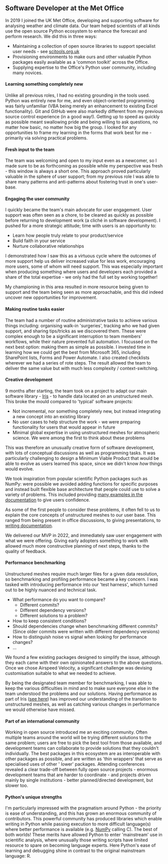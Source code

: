 ## Software Developer at the Met Office

In 2019 I joined the UK Met Office, developing and supporting software for
analysing weather and climate data. Our team helped scientists of all kinds use
the open source Python ecosystem to enhance the forecast and perform research.
We did this in three ways:

* Maintaining a collection of open source libraries to support specialist user
  needs - see [scitools.org.uk](https://scitools.org.uk/)
* Provisioning environments to make ours and other valuable Python packages
  easily available as a 'common toolkit' across the Office.
* Supplying expertise to the Office's Python user community, including many
  novices.

#### Learning something completely new

Unlike all previous roles, I had no existing grounding in the tools used. Python
was entirely new for me, and even object-oriented programming was fairly
unfamiliar (VBA being merely an enhancement to existing Excel functionality).
Git and GitHub were also markedly different from my previous source control
experience (in a good way!). Getting up to speed as quickly as possible meant
swallowing pride and being willing to ask questions, no matter how basic, no
matter how big the group. I looked for any opportunities to frame my learning in
the forms that work best for me - primarily via solving practical problems.

#### Fresh input to the team

The team was welcoming and open to my input even as a newcomer, so I made 
sure to be as forthcoming as possible while my perspective was fresh - this 
window is always a short one. This approach proved particularly
valuable in the sphere of user support; from my previous role I was able to 
share many patterns and anti-patterns about fostering trust in one's user-base.

#### Engaging the user community

I quickly became the team's main advocate for user engagement. User support 
was often seen as a chore, to be cleared as quickly as possible before returning
to development work (a cliché in software development). I pushed for a more 
strategic attitude; time with users is an opportunity to:

* Learn how people truly relate to your product/service
* Build faith in your service
* Nurture collaborative relationships

I demonstrated how I saw this as a virtuous cycle where the outcomes of more 
support help us deliver increased value for less work, encouraging more 
users, some of whom will need support. This was especially important when 
producing something where users and developers each provided a share of the 
total expertise - we only had the full set by working together!

My championing in this area resulted in more resource being given to 
support and the team being seen as more approachable, and this did indeed 
uncover new opportunities for improvement.

#### Making routine tasks easier

The team had a number of routine administrative tasks to achieve various things
including: organising walk-in 'surgeries', tracking who we had given support,
and sharing tips/tricks as we discovered them. These were complex enough to be a
significant interruption to team members' workflows, while their nature
prevented full automation. I focussed on the next best option: making them as
simple as possible. I invested time in learning how we could get the best from
Microsoft 365, including SharePoint lists, Forms and Power Automate. I also
created checklists wherever we had a series of rote steps. The result allowed
the team to deliver the same value but with much less complexity /
context-switching.

#### Creative development

9 months after starting, the team took on a project to adapt our main 
software library - [Iris](https://github.com/SciTools/iris) - to handle data
located on an unstructured mesh. This broke the mould compared to 'typical' 
software projects:

* Not incremental, nor something completely new, but instead integrating a 
  new concept into an existing library
* No user cases to help structure the work - we were preparing functionality 
  for users that would appear in future
* Minimal global expertise in using unstructured meshes for atmospheric 
  science. We were among the first to think about these problems

This was therefore an unusually creative form of software development, with 
lots of conceptual discussions as well as programming tasks. It was 
particularly challenging to design a Minimum Viable Product that would be 
able to evolve as users learned this space, since we didn't know _how_ 
things would evolve.

We took inspiration from popular scientific Python packages such as NumPy: 
were possible we avoided adding functions for specific purposes and instead 
built flexible base architecture that people could use to solve a 
variety of problems. This included providing [many examples in the 
documentation](https://scitools-iris.readthedocs.io/en/latest/further_topics/ugrid/operations.html)
to give users confidence.

As some of the first people to consider these problems, it often fell to us 
to explain the core concepts of unstructured meshes to our user base. This 
ranged from being present in office discussions, to giving presentations, to 
[writing documentation](https://scitools-iris.readthedocs.io/en/latest/further_topics/ugrid/data_model.html).

We delivered our MVP in 2022, and immediately saw user engagement with what we
were offering. Giving early adopters something to work with allowed much more
constructive planning of next steps, thanks to the quality of feedback.

#### Performance benchmarking

Unstructured meshes require much larger files for a given data resolution, 
so benchmarking and profiling performance became a key concern. I was tasked 
with introducing performance into our 'test harness', which turned out to be 
highly nuanced and technical task.

* What performance do you want to compare?
  * Different commits?
  * Different dependency versions?
  * Different solutions to a problem?
* How to keep consistent conditions?
* Should dependencies change when benchmarking different commits? (Since older 
  commits were written with different dependency versions)
* How to distinguish noise vs signal when looking for performance changes?
* ...

We found a few existing packages designed to simplify the issue, although 
they each came with their own opinionated answers to the above questions. 
Once we chose Airspeed Velocity, a significant challenge was devising 
customisation suitable to what we needed to achieve.

By being the designated team member for benchmarking, I was able to keep the 
various difficulties in mind and to make sure everyone else in the team 
understood the problems and our solutions. Having performance as part of 
Iris ([see here](https://scitools-iris.readthedocs.io/en/latest/developers_guide/contributing_benchmarks.html))
has improved our understanding of the transition to unstructured meshes, as 
well as catching various changes in performance we would otherwise have missed.

#### Part of an international community

Working in open source introduced me an exciting community. Often multiple teams
around the world will be trying different solutions to the same problem; users
are free to pick the best tool from those available, and development teams can
collaborate to provide solutions that they couldn't individually. The best
packages in this ecosystem are as interoperable with other packages as possible,
and are written as 'thin wrappers' that serve as specialised uses of other '
lower' packages. Attending conferences revealed a clear trade-off between fully
open source projects - enormous development teams that are harder to
coordinate - and projects driven mainly by single institutions - better 
planned/directed development, but slower too.

#### Python's unique strengths

I'm particularly impressed with the pragmatism around Python - the priority is
ease of understanding, and this has grown an enormous community of contributors.
This powerful community has produced libraries which enable writing in Python
while passing execution to more difficult language(s) where better performance
is available (e.g. [NumPy](https://numpy.org/) calling C). The best of both
worlds! These merits have allowed Python to enter 'mainstream' use in  
scientific analysis, where unusually those writing scripts have limited resource
to spare on becoming language experts. Here Python's ease of learning and
debugging shine in contrast to the original mainstream language: R.

